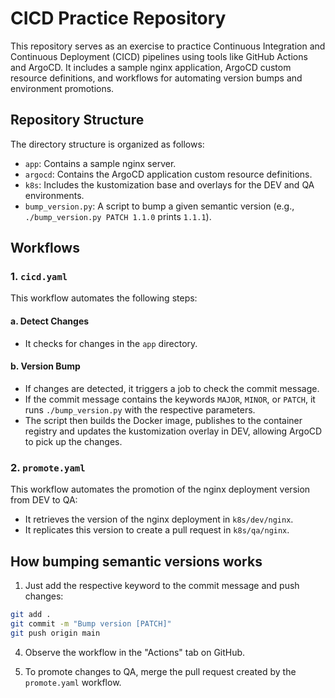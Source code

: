 # CICD Practice Repository

This repository serves as an exercise to practice Continuous Integration and Continuous Deployment (CICD) pipelines using tools like GitHub Actions and ArgoCD. It includes a sample nginx application, ArgoCD custom resource definitions, and workflows for automating version bumps and environment promotions.

## Repository Structure

The directory structure is organized as follows:

- `app`: Contains a sample nginx server.
- `argocd`: Contains the ArgoCD application custom resource definitions.
- `k8s`: Includes the kustomization base and overlays for the DEV and QA environments.
- `bump_version.py`: A script to bump a given semantic version (e.g., `./bump_version.py PATCH 1.1.0` prints `1.1.1`).

## Workflows

### 1. `cicd.yaml`

This workflow automates the following steps:

#### a. Detect Changes

- It checks for changes in the `app` directory.

#### b. Version Bump

- If changes are detected, it triggers a job to check the commit message.
- If the commit message contains the keywords `MAJOR`, `MINOR`, or `PATCH`, it runs `./bump_version.py` with the respective parameters.
- The script then builds the Docker image, publishes to the container registry and updates the kustomization overlay in DEV, allowing ArgoCD to pick up the changes.

### 2. `promote.yaml`

This workflow automates the promotion of the nginx deployment version from DEV to QA:

- It retrieves the version of the nginx deployment in `k8s/dev/nginx`.
- It replicates this version to create a pull request in `k8s/qa/nginx`.

## How bumping semantic versions works

1. Just add the respective keyword to the commit message and push changes:

```bash
git add .
git commit -m "Bump version [PATCH]"
git push origin main
```

4. Observe the workflow in the "Actions" tab on GitHub.

5. To promote changes to QA, merge the pull request created by the `promote.yaml` workflow.
